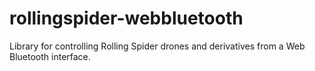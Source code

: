 # rollingspider-webbluetooth
Library for controlling Rolling Spider drones and derivatives from a Web Bluetooth interface.
